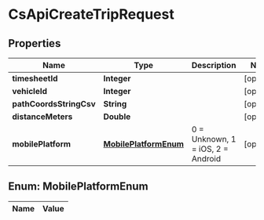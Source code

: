 
# CsApiCreateTripRequest

## Properties
Name | Type | Description | Notes
------------ | ------------- | ------------- | -------------
**timesheetId** | **Integer** |  |  [optional]
**vehicleId** | **Integer** |  |  [optional]
**pathCoordsStringCsv** | **String** |  |  [optional]
**distanceMeters** | **Double** |  |  [optional]
**mobilePlatform** | [**MobilePlatformEnum**](#MobilePlatformEnum) | 0 &#x3D; Unknown, 1 &#x3D; iOS, 2 &#x3D; Android |  [optional]


<a name="MobilePlatformEnum"></a>
## Enum: MobilePlatformEnum
Name | Value
---- | -----



